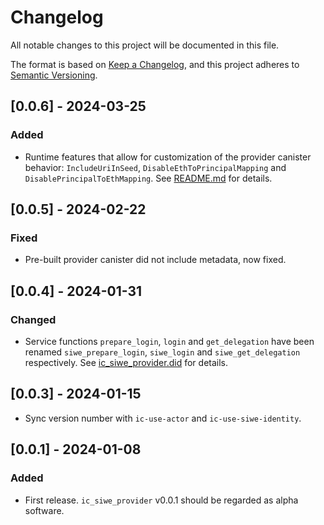 # Changelog

All notable changes to this project will be documented in this file.

The format is based on [Keep a Changelog](https://keepachangelog.com/en/1.0.0/),
and this project adheres to [Semantic Versioning](https://semver.org/spec/v2.0.0.html).

## [0.0.6] - 2024-03-25

### Added

- Runtime features that allow for customization of the provider canister behavior: `IncludeUriInSeed`, `DisableEthToPrincipalMapping` and `DisablePrincipalToEthMapping`. See [README.md](./README.md) for details.

## [0.0.5] - 2024-02-22

### Fixed

- Pre-built provider canister did not include metadata, now fixed.

## [0.0.4] - 2024-01-31

### Changed

- Service functions `prepare_login`, `login` and `get_delegation` have been renamed `siwe_prepare_login`, `siwe_login` and `siwe_get_delegation` respectively. See [ic_siwe_provider.did](./ic_siwe_provider.did) for details.

## [0.0.3] - 2024-01-15

- Sync version number with `ic-use-actor` and `ic-use-siwe-identity`.

## [0.0.1] - 2024-01-08

### Added

- First release. `ic_siwe_provider` v0.0.1 should be regarded as alpha software.
